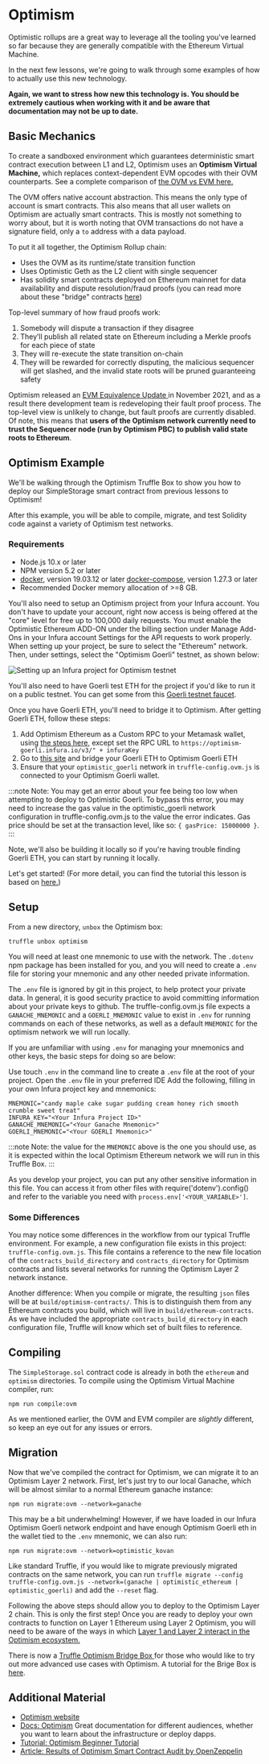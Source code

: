 # Optimism

Optimistic rollups are a great way to leverage all the tooling you've learned so far because they are generally compatible with the Ethereum Virtual Machine.

In the next few lessons, we're going to walk through some examples of how to actually use this new technology.

**Again, we want to stress how new this technology is. You should be extremely cautious when working with it and be aware that documentation may not be up to date.**

## Basic Mechanics

To create a sandboxed environment which guarantees deterministic smart contract execution between L1 and L2, Optimism uses an **Optimism Virtual Machine,** which replaces context-dependent EVM opcodes with their OVM counterparts. See a complete comparison of [the OVM vs EVM here.](https://community.optimism.io/docs/developers/build/differences/)

The OVM offers native account abstraction. This means the only type of account is smart contracts. This also means that all user wallets on Optimism are actually smart contracts. This is mostly not something to worry about, but it is worth noting that OVM transactions do not have a signature field, only a `to` address with a data payload.

To put it all together, the Optimism Rollup chain:
- Uses the OVM as its runtime/state transition function
- Uses Optimistic Geth as the L2 client with single sequencer
- Has solidity smart contracts deployed on Ethereum mainnet for data availability and dispute resolution/fraud proofs (you can read more about these "bridge" contracts [here](https://community.optimism.io/docs/protocol/protocol-2.0/#bridge-contracts))

Top-level summary of how fraud proofs work: 
1. Somebody will dispute a transaction if they disagree
2. They’ll publish all related state on Ethereum including a Merkle proofs for each piece of state
3. They will re-execute the state transition on-chain
4. They will be rewarded for correctly disputing, the malicious sequencer will get slashed, and the invalid state roots will be pruned guaranteeing safety

Optimism released an [ EVM Equivalence Update ](https://medium.com/ethereum-optimism/introducing-evm-equivalence-5c2021deb306) in November 2021, and as a result there development team is redeveloping their fault proof process. The top-level view is unlikely to change, but fault proofs are currently disabled. Of note, this means that **users of the Optimism network currently need to trust the Sequencer node (run by Optimism PBC) to publish valid state roots to Ethereum**.

## Optimism Example

We'll be walking through the Optimism Truffle Box to show you how to deploy our SimpleStorage smart contract from previous lessons to Optimism!

After this example, you will be able to compile, migrate, and test Solidity code against a variety of Optimism test networks.

### Requirements

- Node.js 10.x or later
- NPM version 5.2 or later
- [docker](https://docs.docker.com/get-docker/), version 19.03.12 or later
[docker-compose](https://docs.docker.com/compose/install/), version 1.27.3 or later
- Recommended Docker memory allocation of >=8 GB.

You'll also need to setup an Optimism project from your Infura account. You don't have to update your account, right now access is being offered at the "core" level for free up to 100,000 daily requests. You must enable the Optimistic Ethereum ADD-ON under the billing section under Manage Add-Ons in your Infura account Settings for the API requests to work properly. When setting up your project, be sure to select the "Ethereum" network. Then, under settings, select the "Optimism Goerli" testnet, as shown below:

![Setting up an Infura project for Optimism testnet](../../../img/S08/optimism-tutorial-1.png)

You'll also need to have Goerli test ETH for the project if you'd like to run it on a public testnet. You can get some from this [Goerli testnet faucet](https://goerli-faucet.pk910.de/).

Once you have Goerli ETH, you'll need to bridge it to Optimism. After getting Goerli ETH, follow these steps:

1. Add Optimism Ethereum as a Custom RPC to your Metamask wallet, using [the steps here,](https://help.optimism.io/hc/en-us/articles/6223777057179-Getting-started-with-MetaMask-and-Optimism) except set the RPC URL to `https://optimism-goerli.infura.io/v3/" + infuraKey`
2. Go to [this site](https://gateway.optimism.io/) and bridge your Goerli ETH to Optimism Goerli ETH
3. Ensure that your `optimistic_goerli` network in `truffle-config.ovm.js` is connected to your Optimism Goerli wallet.

:::note
Note: You may get an error about your fee being too low when attempting to deploy to Optimistic Goerli. To bypass this error, you may need to increase the gas value in the optimistic_goerli network configuration in truffle-config.ovm.js to the value the error indicates. Gas price should be set at the transaction level, like so: `{ gasPrice: 15000000 }`.
:::


Note, we'll also be building it locally so if you're having trouble finding Goerli ETH, you can start by running it locally.

Let's get started! (For more detail, you can find the tutorial this lesson is based on [here.](https://www.trufflesuite.com/boxes/optimism))

## Setup

From a new directory, `unbox` the Optimism box:


```truffle unbox optimism```


You will need at least one mnemonic to use with the network. The `.dotenv` npm package has been installed for you, and you will need to create a `.env` file for storing your mnemonic and any other needed private information.

The `.env` file is ignored by git in this project, to help protect your private data. In general, it is good security practice to avoid committing information about your private keys to github. The truffle-config.ovm.js file expects a `GANACHE_MNEMONIC` and a `GOERLI_MNEMONIC` value to exist in `.env` for running commands on each of these networks, as well as a default `MNEMONIC` for the optimism network we will run locally.

If you are unfamiliar with using `.env` for managing your mnemonics and other keys, the basic steps for doing so are below:

Use touch `.env` in the command line to create a `.env` file at the root of your project.
Open the `.env` file in your preferred IDE
Add the following, filling in your own Infura project key and mnemonics:

```
MNEMONIC="candy maple cake sugar pudding cream honey rich smooth crumble sweet treat"
INFURA_KEY="<Your Infura Project ID>"
GANACHE_MNEMONIC="<Your Ganache Mnemonic>"
GOERLI_MNEMONIC="<Your GOERLI Mnemonic>"
```


:::note
Note: the value for the `MNEMONIC` above is the one you should use, as it is expected within the local Optimism Ethereum network we will run in this Truffle Box.
:::


As you develop your project, you can put any other sensitive information in this file. You can access it from other files with require('dotenv').config() and refer to the variable you need with `process.env['<YOUR_VARIABLE>']`.

### Some Differences

You may notice some differences in the workflow from our typical Truffle environment. For example, a new configuration file exists in this project: `truffle-config.ovm.js`. This file contains a reference to the new file location of the `contracts_build_directory` and `contracts_directory` for Optimism contracts and lists several networks for running the Optimism Layer 2 network instance.

Another difference: When you compile or migrate, the resulting `json` files will be at `build/optimism-contracts/`. This is to distinguish them from any Ethereum contracts you build, which will live in `build/ethereum-contracts`. As we have included the appropriate `contracts_build_directory` in each configuration file, Truffle will know which set of built files to reference.

## Compiling

The `SimpleStorage.sol` contract code is already in both the `ethereum` and `optimism` directories. To compile using the Optimism Virtual Machine compiler, run:


```npm run compile:ovm```


As we mentioned earlier, the OVM and EVM compiler are *slightly* different, so keep an eye out for any issues or errors.

## Migration

Now that we've compiled the contract for Optimism, we can migrate it to an Optimism Layer 2 network. First, let's just try to our local Ganache, which will be almost similar to a normal Ethereum ganache instance:


```npm run migrate:ovm --network=ganache```


This may be a bit underwhelming! However, if we have loaded in our Infura Optimism Goerli network endpoint and have enough Optimism Goerli eth in the wallet tied to the `.env` mnemonic, we can also run:


```npm run migrate:ovm --network=optimistic_kovan```


Like standard Truffle, if you would like to migrate previously migrated contracts on the same network, you can run `truffle migrate --config truffle-config.ovm.js --network=(ganache | optimistic_ethereum | optimistic_goerli)` and add the `--reset` flag.

Following the above steps should allow you to deploy to the Optimism Layer 2 chain. This is only the first step! Once you are ready to deploy your own contracts to function on Layer 1 Ethereum using Layer 2 Optimism, you will need to be aware of the ways in which [Layer 1 and Layer 2 interact in the Optimism ecosystem.](https://community.optimism.io/docs/developers/bridge/basics/)

There is now a [ Truffle Optimism Bridge Box ](https://github.com/truffle-box/optimism-bridge-box) for those who would like to try out more advanced use cases with Optimism. A tutorial for the Brige Box is [here](https://trufflesuite.com/blog/introducing-the-optimism-bridge-truffle-box/). 


## Additional Material
- [Optimism website](https://optimism.io)
- [Docs: Optimism](https://community.optimism.io/docs/) Great documentation for different audiences, whether you want to learn about the infrastructure or deploy dapps.
- [Tutorial: Optimism Beginner Tutorial](https://github.com/ethereum-optimism/optimism-tutorial/blob/main/README.md)
- [ Article: Results of Optimism Smart Contract Audit by OpenZeppelin ](https://blog.openzeppelin.com/optimism-smart-contracts-audit/)
